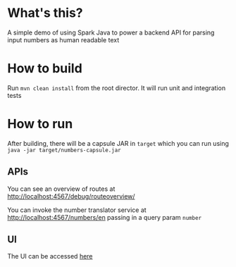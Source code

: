 # What's this?

A simple demo of using Spark Java to power a backend API for parsing input numbers as human readable text

# How to build

Run `mvn clean install` from the root director.  It will run unit and integration tests

# How to run

After building, there will be a capsule JAR in `target` which you can run using `java -jar target/numbers-capsule.jar`

## APIs

You can see an overview of routes at [http://localhost:4567/debug/routeoverview/](http://localhost:4567/debug/routeoverview/)

You can invoke the number translator service at [http://localhost:4567/numbers/en](http://localhost:4567/numbers/en) passing in a query param `number`

## UI

The UI can be accessed [here](http://localhost:4567/)